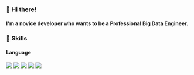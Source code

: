 ### 👋 Hi there!
#### I'm a novice developer who wants to be a Professional Big Data Engineer.
### 🔧 Skills
#### Language
<a href="https://html.spec.whatwg.org/" target="_blank"><img src="https://img.shields.io/badge/HTML5-E34F26?style=flat-square&logo=HTML5&logoColor=white"/>
<a href="https://www.w3.org/TR/CSS/#css" target="_blank"><img src="https://img.shields.io/badge/CSS3-1572B6?style=flat-square&logo=CSS3&logoColor=white"/>
<a href="https://www.ecma-international.org/" target="_blank"><img src="https://img.shields.io/badge/JavaScript-F7DF1E?style=flat-square&logo=JavaScript&logoColor=white"/>
<a href="https://www.mysql.com/" target="_blank"><img src="https://img.shields.io/badge/MySQL-4479A1?style=flat-square&logo=MySQL&logoColor=white"/>
<a href="https://www.mysql.com/" target="_blank"><img src="https://img.shields.io/badge/IBM-00952B?style=flat-square&logo=DB2&logoColor=white"/>


<!--
**privacy97/privacy97** is a ✨ _special_ ✨ repository because its `README.md` (this file) appears on your GitHub profile.

Here are some ideas to get you started:

- 🔭 I’m currently working on ...
- 🌱 I’m currently learning ...
- 👯 I’m looking to collaborate on ...
- 🤔 I’m looking for help with ...
- 💬 Ask me about ...
- 📫 How to reach me: ...
- 😄 Pronouns: ...
- ⚡ Fun fact: ...
-->
